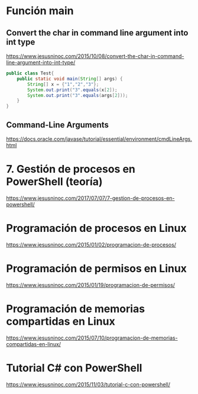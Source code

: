 # Función main
## Convert the char in command line argument into int type
https://www.jesusninoc.com/2015/10/08/convert-the-char-in-command-line-argument-into-int-type/

```Java
public class Test{
    public static void main(String[] args) {
        String[] x = {"1","2","3"};
        System.out.print("3".equals(x[2]);
        System.out.print("3".equals(args[2]));
    }
}
```
## Command-Line Arguments
https://docs.oracle.com/javase/tutorial/essential/environment/cmdLineArgs.html

# 7. Gestión de procesos en PowerShell (teoría)
https://www.jesusninoc.com/2017/07/07/7-gestion-de-procesos-en-powershell/

# Programación de procesos en Linux
https://www.jesusninoc.com/2015/01/02/programacion-de-procesos/

# Programación de permisos en Linux
https://www.jesusninoc.com/2015/01/19/programacion-de-permisos/

# Programación de memorias compartidas en Linux
https://www.jesusninoc.com/2015/07/10/programacion-de-memorias-compartidas-en-linux/

# Tutorial C# con PowerShell
https://www.jesusninoc.com/2015/11/03/tutorial-c-con-powershell/
